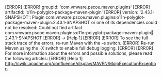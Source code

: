 [ERROR] 
[ERROR] groupId: 'com.vmware.pscoe.maven.plugins'
[ERROR] artifactId: 'o11n-polyglot-package-maven-plugin'
[ERROR] version: '2.43.1-SNAPSHOT': Plugin com.vmware.pscoe.maven.plugins:o11n-polyglot-package-maven-plugin:2.43.1-SNAPSHOT or one of its dependencies could not be resolved: Could not find artifact com.vmware.pscoe.maven.plugins:o11n-polyglot-package-maven-plugin:jar:2.43.1-SNAPSHOT
[ERROR] -> [Help 1]
[ERROR] 
[ERROR] To see the full stack trace of the errors, re-run Maven with the -e switch.
[ERROR] Re-run Maven using the -X switch to enable full debug logging.
[ERROR] 
[ERROR] For more information about the errors and possible solutions, please read the following articles:
[ERROR] [Help 1] http://cwiki.apache.org/confluence/display/MAVEN/MojoExecutionException
